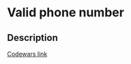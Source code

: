 # Valid phone number
## Description
[Codewars link](https://www.codewars.com/kata/525f47c79f2f25a4db000025)